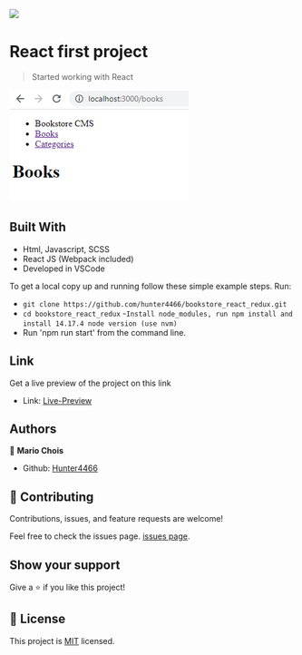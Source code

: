 
![](https://img.shields.io/badge/Microverse-blueviolet)

# React first project

> Started working with React

![screenshot](./src/images/screenshots/preview1.png)

## Built With

- Html, Javascript, SCSS
- React JS (Webpack included)
- Developed in VSCode 

To get a local copy up and running follow these simple example steps.
Run:
- `git clone https://github.com/hunter4466/bookstore_react_redux.git`
- `cd bookstore_react_redux`
-`Install node_modules, run npm install and install 14.17.4 node version (use nvm)`
- Run 'npm run start' from the command line. 

## Link

Get a live preview of the project on this link

- Link: [Live-Preview](https://hunter4466.github.io/bookstore_react_redux/public/index.html)


## Authors

👤 **Mario Chois**

- Github: [Hunter4466](https://github.com/hunter4466)


## 🤝 Contributing

Contributions, issues, and feature requests are welcome!

Feel free to check the issues page. [issues page](https://github.com/hunter4466/bookstore_react_redux/issues).

## Show your support

Give a ⭐️ if you like this project!

## 📝 License

This project is [MIT](./MIT.md) licensed.